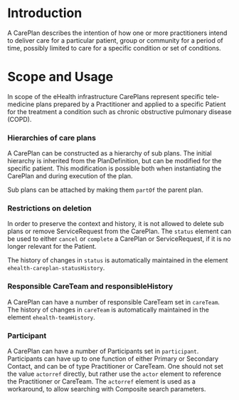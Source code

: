 # Introduction
A CarePlan describes the intention of how one or more practitioners intend to deliver care for a particular patient, group or community for a period of time, possibly limited to care for a specific condition or set of conditions.

# Scope and Usage
In scope of the eHealth infrastructure CarePlans represent specific tele-medicine plans prepared by a Practitioner and applied to a specific Patient for the treatment a condition such as chronic obstructive pulmonary disease (COPD).

### Hierarchies of care plans
A CarePlan can be constructed as a hierarchy of sub plans. The initial hierarchy is inherited from the PlanDefinition, but can be modified for the specific patient. This modification is possible both when instantiating the CarePlan and during execution of the plan.

Sub plans can be attached by making them `partOf` the parent plan.

### Restrictions on deletion
In order to preserve the context and history, it is not allowed to delete sub plans or remove ServiceRequest from the CarePlan.
 The `status` element can be used to either `cancel` or `complete` a CarePlan or ServiceRequest, if it is no longer relevant for the Patient.

The history of changes in `status` is automatically maintained in the element `ehealth-careplan-statusHistory`. 

### Responsible CareTeam and responsibleHistory
A CarePlan can have a number of responsible CareTeam set in `careTeam`. The history of changes in `careTeam` is automatically maintained in the element `ehealth-teamHistory`.

### Participant
A CarePlan can have a number of Participants set in `participant`. Participants can have up to one function of either Primary or Secondary Contact, and can be of type Practitioner or CareTeam.
One should not set the value `actorref` directly, but rather use the `actor` element to reference the Practitioner or CareTeam. The `actorref` element is used as a workaround, to allow searching with Composite search parameters.

